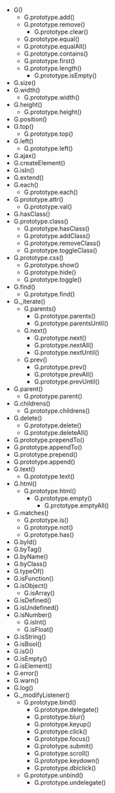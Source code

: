 
- G()
	- G.prototype.add()
	- G.prototype.remove()
		- G.prototype.clear()
	- G.prototype.equal()
	- G.prototype.equalAll()
	- G.prototype.contains()
	- G.prototype.first()
	- G.prototype.length()
		- G.prototype.isEmpty()
- G.size()
- G.width()
	- G.prototype.width()
- G.height()
	- G.prototype.height()
- G.position()
- G.top()
	- G.prototype.top()
- G.left()
	- G.prototype.left()
- G.ajax()
- G.createElement()
- G.isIn()
- G.extend()
- G.each()
	- G.prototype.each()
- G.prototype.attr()
	- G.prototype.val()
- G.hasClass()
- G.prototype.class()
	- G.prototype.hasClass()
	- G.prototype.addClass()
	- G.prototype.removeClass()
	- G.prototype.toggleClass()
- G.prototype.css()
	- G.prototype.show()
	- G.prototype.hide()
	- G.prototype.toggle()
- G.find()
	- G.prototype.find()
- G._iterate()
    - G.parents()
	    - G.prototype.parents()
		- G.prototype.parentsUntil()
    - G.next()
		- G.prototype.next()
		- G.prototype.nextAll()
		- G.prototype.nextUntil()
    - G.prev()
		- G.prototype.prev()
		- G.prototype.prevAll()
		- G.prototype.prevUntil()
- G.parent()
	- G.prototype.parent()
- G.childrens()
	- G.prototype.childrens()
- G.delete()
	- G.prototype.delete()
	- G.prototype.deleteAll()
- G.prototype.prependTo()
- G.prototype.appendTo()
- G.prototype.prepend()
- G.prototype.append()
- G.text()
	- G.prototype.text()
- G.html()
    - G.prototype.html()
		- G.prototype.empty()
			- G.prototype.emptyAll()
- G.matches()
	- G.prototype.is()
	- G.prototype.not()
	- G.prototype.has()
- G.byId()
- G.byTag()
- G.byName()
- G.byClass()
- G.typeOf()
- G.isFunction()
- G.isObject()
	- G.isArray()
- G.isDefined()
- G.isUndefined()
- G.isNumber()
	- G.isInt()
	- G.isFloat()
- G.isString()
- G.isBool()
- G.isG()
- G.isEmpty()
- G.isElement()
- G.error()
- G.warn()
- G.log()
- G._modifyListener()
    - G.prototype.bind()
		- G.prototype.delegate()
		- G.prototype.blur()
		- G.prototype.keyup()
		- G.prototype.click()
		- G.prototype.focus()
		- G.prototype.submit()
		- G.prototype.scroll()
		- G.prototype.keydown()
		- G.prototype.dblclick()
    - G.prototype.unbind()
		- G.prototype.undelegate()